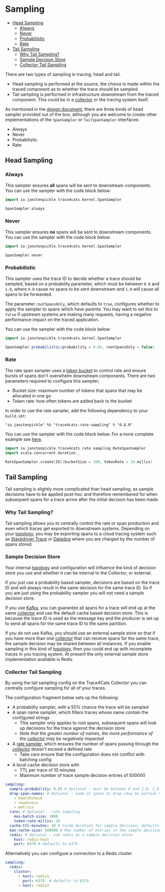 # Sampling

  * [Head Sampling](#head-sampling)
    + [Always](#always)
    + [Never](#never)
    + [Probabilistic](#probabilistic)
    + [Rate](#rate)
  * [Tail Sampling](#tail-sampling)
    + [Why Tail Sampling?](#why-tail-sampling-)
    + [Sample Decision Store](#sample-decision-store)
    + [Collector Tail Sampling](#collector-tail-sampling)

There are two types of sampling in tracing; head and tail. 

- Head sampling is performed at the source, the choice is made within the traced component as to whether the trace 
should be sampled.
- Tail sampling is performed in infrastructure downstream from the traced component. This could be in a [collector] or
the tracing system itself.

As mentioned in the [design document](design.md), there are three kinds of head sampler provided out of the box, 
although you are welcome to create other implementations of the `SpanSampler` or `TailSpanSampler` interfaces:

- Always
- Never
- Probabilistic
- Rate

## Head Sampling

### Always

This sampler ensures **all** spans will be sent to downstream components. You can use the sampler with the code block
below:

```scala
import io.janstenpickle.trace4cats.kernel.SpanSampler

SpanSampler.always
```

### Never

This sampler ensures **no** spans will be sent to downstream components. You can use the sampler with the code block
below:

```scala
import io.janstenpickle.trace4cats.kernel.SpanSampler

SpanSampler.never
```

### Probabilistic

This sampler uses the trace ID to decide whether a trace should be sampled, based on a probability parameter, which must
be between `0.0` and `1.0`, where `0.0` cause no spans to be sent downstream and `1.0` will cause all spans to be
forwarded.

The parameter `rootSpansOnly`, which defaults to `true`, configures whether to apply the sampler to spans which have
parents. You may want to set this to `false` if upstream systems are making many requests, having a negative
performance impact on the traced application.

You can use the sampler with the code block below:

```scala
import io.janstenpickle.trace4cats.kernel.SpanSampler

SpanSampler.probabilistic(probability = 0.05, rootSpansOnly = false)
```

### Rate

The rate span sampler uses a [token bucket] to control rate and ensure bursts of spans don't overwhelm downstream
components. There are two parameters required to configure this sampler;

- Bucket size: maximum number of tokens that spans that may be allocated in one go
- Token rate: how often tokens are added back to the bucket

In order to use the rate sampler, add the following dependency to your `build.sbt`: 

```
"io.janstenpickle" %% "trace4cats-rate-sampling" % "0.8.0"
```

You can use the sampler with the code block below. For a more complete example see
[here](../modules/example/src/main/scala/io/janstenpickle/trace4cats/example/AdvancedExample.scala).

```scala
import io.janstenpickle.trace4cats.rate.sampling.RateSpanSampler
import scala.concurrent.duration._

RateSpanSampler.create[IO](bucketSize = 100, tokenRate = 10.millis)
```

## Tail Sampling

Tail sampling is slightly more complicated than head sampling, as sample decisions have to be applied post-hoc and
therefore remembered for when subsequent spans for a trace arrive after the initial decision has been made.

### Why Tail Sampling?

Tail sampling allows you to centrally control the rate or span production and even which traces get exported to
downstream systems. Depending on your [topology](topologies.md), you may be exporting spans to a cloud tracing system
such as [Stackdriver Trace] or [Datadog] where you are charged by the number of spans stored.

### Sample Decision Store

Your internal [topology](topologies.md) and configuration will influence the kind of decision store you use and whether
it can be internal to the Collector, or external.

If you just use a probability based sampler, decisions are based on the trace ID and will always result in the same
decision for the same trace ID. So if you are just using the probability sampler you will not need a sample decision
store.

If you use [Kafka](topologies.md#kafka), you can guarantee all spans for a trace will end up at the same [collector] and
use the default cache based decision store. This is because the trace ID is used as the message key and the producer is
set up to send all spans for the same trace ID to the same partition.

If you do not use Kafka, you should use an external sample store so that if you have more than one [collector] that
can receive spans for the same trace, the sample decision may be shared between all instances. If you enable sampling
in this kind of [topology](topologies.md), then you could end up with incomplete traces in you tracing system. At
present the only external sample store implementation available is Redis.

### Collector Tail Sampling 

By using the tail sampling config on the Trace4Cats Collector you can centrally configure sampling for all of your
traces.

The configuration fragment below sets up the following:
  - A probability sampler, with a 50% chance the trace will be sampled
  - A span name sampler, which filters traces whose name contain the configured strings
    - This sampler only applies to root spans, subsequent spans will look up decisions for the trace against the
      decision store
    - *Note that the greater number of names, the more performance of the [collector] may be negatively impacted*
  - A [rate sampler](#rate), which ensures the number of spans passing through the [collector] doesn't exceed a defined 
    rate
    - Take care ensure that the configuration does not conflict with batching config
  - A local cache decision store with
    - TTL per trace of 10 minutes
    - Maximum number of trace sample decision entries of 500000

```yaml
sampling:
  sample-probability: 0.05 # Optional - must be between 0 and 1.0. 1.0 being always sample, and 0.0 being never
  drop-span-names: # Optional - name of spans to drop (may be partial match)
    - healthcheck
    - readiness
    - metrics
  rate: # Optional - rate sampling
    max-batch-size: 1000
    token-rate-millis: 10
  cache-ttl-minutes: 10 # Cache duration for sample decision, defaults to 2 mins
  max-cache-size: 500000 # Max number of entries in the sample decision cache, defaults to 1000000
  redis: # Optional - use redis as a sample decision store
    host: redis-host
    port: 6378 # defaults to 6379
```

Alternatively you can configure a connection to a Redis cluster

```yaml
sampling:
  redis:
    cluster:
      - host: redis1
        port: 6378  # defaults to 6379
      - host: redis2
```

[Stackdriver Trace]: https://cloud.google.com/trace/docs/reference
[Datadog]: https://docs.datadoghq.com/api/v1/tracing/
[collector]: components.md#collector
[token bucket]: https://en.wikipedia.org/wiki/Token_bucket